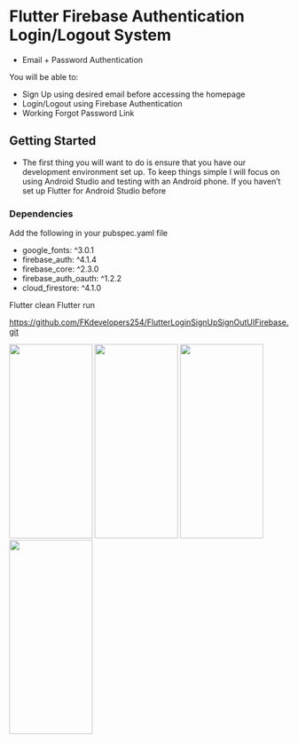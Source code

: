 # Flutter Firebase Authentication Login/Logout System
- Email + Password Authentication

You will be able to:
- Sign Up using desired email before accessing the homepage
- Login/Logout using Firebase Authentication
- Working Forgot Password Link

## Getting Started
- The first thing you will want to do is ensure that you have our development environment set up. To keep things simple I will focus on using Android Studio and testing with an Android phone. If you haven’t set up Flutter for Android Studio before




### Dependencies
Add the following in your  pubspec.yaml file
 - google_fonts: ^3.0.1
 - firebase_auth: ^4.1.4
 - firebase_core: ^2.3.0
 - firebase_auth_oauth: ^1.2.2
 - cloud_firestore: ^4.1.0
  
  
Flutter clean
Flutter run

https://github.com/FKdevelopers254/FlutterLoginSignUpSignOutUIFirebase.git

<img src="https://user-images.githubusercontent.com/65674370/206843057-d8522685-a5c5-44a3-9e3f-3191eacc85f7.jpg" width="150" height="350">
<img src="https://user-images.githubusercontent.com/65674370/206843058-12e87f3b-e3a6-428f-9db0-0a730986fc4e.jpg" width="150" height="350">
<img src="https://user-images.githubusercontent.com/65674370/206843055-f16c5d51-e8a4-4cd2-adb7-839dc8aedc08.jpg" width="150" height="350">
<img src="https://user-images.githubusercontent.com/65674370/206843059-05415658-69da-4495-b575-5484a8581af6.jpg" width="150" height="350">

